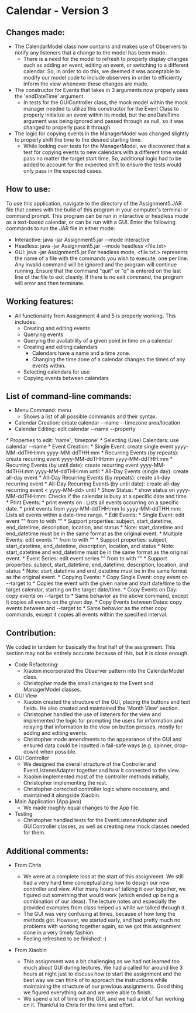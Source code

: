 # Calendar - Version 3

## Changes made:
* The CalendarModel class now contains and makes use of Observers to notify any listeners that a
  change to the model has been made.
  * There is a need for the model to refresh to properly display changes such as adding an event,
    editing an event, or switching to a different calendar. So, in order to do this, we deemed it was
    acceptable to modify our model code to include observers in order to efficiently inform the view
    whenever these changes are made.
* The constructor for Events that takes in 3 arguments now properly uses the 'endDateTime' argument.
  * In tests for the GUIController class, the mock model within the mock manager needed to utilize
  this constructor for the Event Class to properly initialize an event within its model, but the
  endDateTime argument was being ignored and passed through as null, so it was changed to properly
  pass it through.
* The logic for copying events in the ManagerModel was changed slightly to properly shift the time
to the desired starting time.
  * While looking over tests for the ManagerModel, we discovered that a test for copying events to
  new calendars with a different time would pass no matter the target start time. So, additional
  logic had to be added to account for the expected shift to ensure the tests would only pass in the
  expected cases.


## How to use:
To use this application, navigate to the directory of the Assignment5.JAR file that comes with the
build of this program in your computer's terminal or command prompt.
This program can be run in interactive or headless mode as a text-based calendar, or can be run
with a GUI. Enter the following commands to run the JAR file in either mode:
* Interactive:   java -jar Assignment5.jar --mode interactive
* Headless:      java -jar Assignment5.jar --mode headless <file.txt>
* GUI:           java -jar Assignment5.jar
For headless mode, <file.txt.> represents the name of a file with the commands you wish to execute,
one per line. Any invalid command will be ignored and the program will continue running. Ensure
that the command "quit" or "q" is entered on the last line of the file to exit cleanly. If there is
no exit command, the program will error and then terminate.


## Working features:
* All functionality from Assignment 4 and 5 is properly working. This includes:
  * Creating and editing events
  * Querying events
  * Querying the availability of a given point in time on a calendar
  * Creating and editing calendars
    * Calendars have a name and a time zone.
    * Changing the time zone of a calendar changes the times of any events within.
  * Selecting calendars for use
  * Copying events between calendars


## List of command-line commands:
* Menu Command: menu
  * Shows a list of all possible commands and their syntax.
* Calendar Creation: create calendar --name <calendarName> --timezone area/location
* Calendar Editing: edit calendar --name <name-of-calendar> --property <property-name> 
<new-property-value>
  * Properties to edit: 'name', 'timezone'
* Selecting (Use) Calendars: use calendar --name <calendarName>
* Event Creation:
  * Single Event: create single event yyyy-MM-ddTHH:mm yyyy-MM-ddTHH:mm
  * Recurring Events (by repeats): create recurring event yyyy-MM-ddTHH:mm yyyy-MM-ddTHH:mm
  * Recurring Events (by until date): create recurring event yyyy-MM-ddTHH:mm yyyy-MM-ddTHH:mm until
  * All-Day Events (single day): create all-day event
  * All-Day Recurring Events (by repeats): create all-day recurring event
  * All-Day Recurring Events (by until date): create all-day recurring event < yyyy-MM-dd> until
* Show Status:
  * show status on yyyy-MM-ddTHH:mm: Checks if the calendar is busy at a specific date and time.
* Print Events:
  * print events on : Lists all events occurring on a specific date.
  * print events from yyyy-MM-ddTHH:mm to yyyy-MM-ddTHH:mm: Lists all events within a date-time range.
* Edit Events:
  * Single Event: edit event "" from <start_datetime> to <end_datetime> with ""
    * Support properties: subject, start_datetime, end_datetime, description, location, and status
    * Note: start_datetime and end_datetime must be in the same format as the original event.
  * Multiple Events: edit events "" from <start_datetime> to <end_datetime> with ""
    * Support properties: subject, start_datetime, end_datetime, description, location, and status
    * Note: start_datetime and end_datetime must be in the same format as the original event.
  * Event Series: edit event series "" from <start_datetime> to <end_datetime> with ""
    * Support properties: subject, start_datetime, end_datetime, description, location, and status
    * Note: start_datetime and end_datetime must be in the same format as the original event.
* Copying Events:
  * Copy Single Event: copy event <eventName> on <dateStringTtimeString> --target <calendarName> 
  to <dateStringTtimeString>
    * Copies the event with the given name and start date/time to the target calendar, starting
    on the target date/time.
  * Copy Events on Day: copy events on <dateString> --target <calendarName> to <dateString>
    * Same behavior as the above command, except it copies all events on the given day.
  * Copy Events between Dates: copy events between <dateString> and <dateString> --target 
  <calendarName> to <dateString>
    * Same behavior as the other copy commands, except it copies all events within the specified
    interval.


## Contribution:
We coded in tandem for basically the first half of the assignment. This section may
not be entirely accurate because of this, but it is close enough.
* Code Refactoring:
  * Xiaobin incorporated the Observer pattern into the CalendarModel class.
  * Christopher made the small changes to the Event and ManagerModel classes.
* GUI View
  * Xiaobin created the structure of the GUI, placing the buttons and text fields. He also created
  and maintained the 'Month View' section.
  * Christopher handled the use of listeners for the view and implemented the logic for prompting
  the users for information and relaying that information to the view on button presses,
  mostly for adding and editing events.
  * Christopher made amendments to the appearance of the GUI and ensured data could be inputted in
  fail-safe ways (e.g. spinner, drop-down) when possible.
* GUI Controller
  * We designed the overall structure of the Controller and EventListenerAdapter together and how
  it connected to the view.
  * Xiaobin implemented most of the controller methods initially, Christopher implementing the
  rest.
  * Christopher corrected controller logic where necessary, and maintained it alongside Xiaobin.
* Main Application (App.java)
  * We made roughly equal changes to the App file.
* Testing
  * Christopher handled tests for the EventListenerAdapter and GUIController classes, as well as
  creating new mock classes needed for them.


## Additional comments:
* From Chris
  * We were at a complete loss at the start of this assignment. We still had a very hard time
  conceptualizing how to design our new controller and view. After many hours of talking it over
  together, we figured out something that would work (which ended up being a combination of our
  ideas). The lecture notes and especially the provided examples from class helped us while we
  talked through it.
  * The GUI was very confusing at times, because of how long the methods got. However, we started
  early, and had pretty much no problems with working together again, so we got this assignment
  done in a very timely fashion.
  * Feeling refreshed to be finished! :)

* From Xiaobin
  * This assignment was a bit challenging as we had not learned too much about GUI during lectures.
  We had a called for around like 3 hours at night just to discuss how to start the assignment and 
  the best way we can think of to approach the instructions while maintaining the structure of our
  previous assignments. Good thing we figured everything out and we were able to finish.
  * We spend a lot of time on the GUI, and we had a lot of fun working on it. Thankful to Chris for
  the time and effort.